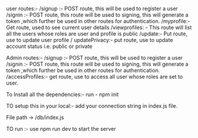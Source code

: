 user routes:- 
/signup :- POST route, this will be used to register a user
/signin :- POST route,  this route will be used to signing, this will generate a token ,which further be used in other routes for authentication.
/myprofile:- Get route, used to see current user details
/viewprofiles: - This route will list all the users whose roles are user and profile is public
/update:- Put route, use to update user profile
/ updatePrivacy:- put route, use to update account status i.e. public or private

Admin routes:- 
/signup :- POST route, this will be used to register a user
/signin :- POST route,  this route will be used to signing, this will generate a token ,which further be used in other routes for authentication.
/accessProfiles:- get route, use to access all user whose roles are set to user. 



To Install all the dependencies:- 
run - npm init

TO setup this in your local:- 
add your connection string in index.js file.

File path -> /db/index.js

TO run :- 
use  npm run dev to start the server
